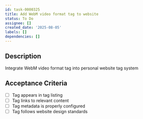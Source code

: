 ```yaml
---
id: task-0000325
title: Add WebM video format tag to website
status: To Do
assignee: []
created_date: '2025-08-05'
labels: []
dependencies: []
---
```


## Description

Integrate WebM video format tag into personal website tag system

## Acceptance Criteria

- [ ] Tag appears in tag listing
- [ ] Tag links to relevant content
- [ ] Tag metadata is properly configured
- [ ] Tag follows website design standards
